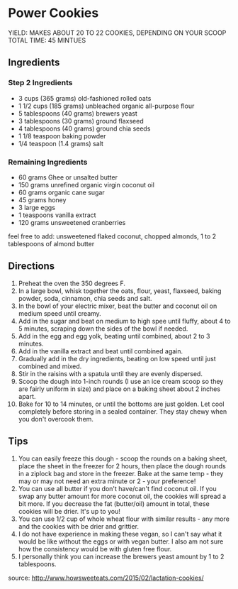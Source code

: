 # Power Cookies
YIELD: MAKES ABOUT 20 TO 22 COOKIES, DEPENDING ON YOUR SCOOP TOTAL TIME: 45 MINTUES

## Ingredients
### Step 2 Ingredients
- 3 cups (365 grams) old-fashioned rolled oats
- 1 1/2 cups (185 grams) unbleached organic all-purpose flour
- 5 tablespoons (40 grams) brewers yeast
- 3 tablespoons (30 grams) ground flaxseed
- 4 tablespoons (40 grams) ground chia seeds
- 1 1/8 teaspoon baking powder
- 1/4 teaspoon (1.4 grams) salt

### Remaining Ingredients
- 60 grams Ghee or unsalted butter
- 150 grams unrefined organic virgin coconut oil
- 60 grams organic cane sugar
- 45 grams honey
- 3 large eggs
- 1 teaspoons vanilla extract
- 120 grams unsweetened cranberries 


feel free to add: unsweetened flaked coconut, chopped almonds, 1 to 2 tablespoons of almond butter

## Directions

1. Preheat the oven the 350 degrees F.
2. In a large bowl, whisk together the oats, flour, yeast, flaxseed, baking powder, soda, cinnamon, chia seeds and salt.
3. In the bowl of your electric mixer, beat the butter and coconut oil on medium speed until creamy. 
4. Add in the sugar and beat on medium to high spee until fluffy, about 4 to 5 minutes, scraping down the sides of the bowl if needed. 
5. Add in the egg and egg yolk, beating until combined, about 2 to 3 minutes. 
6. Add in the vanilla extract and beat until combined again. 
7. Gradually add in the dry ingredients, beating on low speed until just combined and mixed. 
8. Stir in the raisins with a spatula until they are evenly dispersed.
9. Scoop the dough into 1-inch rounds (I use an ice cream scoop so they are fairly uniform in size) and place on a baking sheet about 2 inches apart. 
10. Bake for 10 to 14 minutes, or until the bottoms are just golden. Let cool completely before storing in a sealed container. They stay chewy when you don't overcook them.


## Tips
1. You can easily freeze this dough - scoop the rounds on a baking sheet, place the sheet in the freezer for 2 hours, then place the dough rounds in a ziplock bag and store in the freezer. Bake at the same temp - they may or may not need an extra minute or 2 - your preference!
2. You can use all butter if you don't have/can't find coconut oil. If you swap any butter amount for more coconut oil, the cookies will spread a bit more. If you decrease the fat (butter/oil) amount in total, these cookies will be drier. It's up to you!
3. You can use 1/2 cup of whole wheat flour with similar results - any more and the cookies with be drier and grittier.
5. I do not have experience in making these vegan, so I can't say what it would be like without the eggs or with vegan butter. I also am not sure how the consistency would be with gluten free flour.
6. I personally think you can increase the brewers yeast amount by 1 to 2 tablespoons.



source: http://www.howsweeteats.com/2015/02/lactation-cookies/

